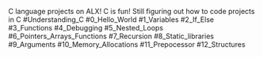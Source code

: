 C language projects on ALX!
C is fun!
Still figuring out how to code projects in C
#Understanding_C
#0_Hello_World
#1_Variables
#2_If_Else
#3_Functions
#4_Debugging
#5_Nested_Loops
#6_Pointers_Arrays_Functions
#7_Recursion
#8_Static_libraries
#9_Arguments
#10_Memory_Allocations
#11_Prepocessor
#12_Structures

